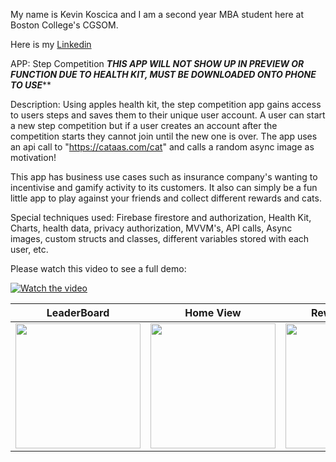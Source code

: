 My name is Kevin Koscica and I am a second year MBA student here at Boston College's CGSOM.

Here is my [Linkedin](https://www.linkedin.com/in/kevin-koscica-03000825a/)

APP: Step Competition
***THIS APP WILL NOT SHOW UP IN PREVIEW OR FUNCTION DUE TO HEALTH KIT, MUST BE DOWNLOADED ONTO PHONE TO USE*****

Description: Using apples health kit, the step competition app gains access to users steps and saves them to their unique user account. A user can start a new step competition
but if a user creates an account after the competition starts they cannot join until the new one is over. The app uses an api call to "https://cataas.com/cat" and calls a random async
image as motivation! 

This app has business use cases such as insurance company's wanting to incentivise and gamify activity to its customers. It also can simply be a fun little app to play against your friends
and collect different rewards and cats.

Special techniques used: Firebase firestore and authorization, Health Kit, Charts, health data, privacy authorization, MVVM's, API calls, Async images, custom structs and classes, 
different variables stored with each user, etc.

Please watch this video to see a full demo:

[![Watch the video](https://img.youtube.com/vi/7plO0XTol6Q/maxresdefault.jpg)](https://youtube.com/shorts/7plO0XTol6Q?si=4jO2w8u05tkO9V1W)

| LeaderBoard | Home View | Reward Screen | Motivation | Health Data Prompt | Login Screen |
|-------------|-----------|---------------|------------|--------------------|--------------|
| <img src="https://github.com/user-attachments/assets/9d44566e-2f39-4b49-bb88-0219331617cc" width="200"/> | <img src="https://github.com/user-attachments/assets/38a7992f-9e61-4e29-970d-56b0a8233ef2" width="200"/> | <img src="https://github.com/user-attachments/assets/77a3e16f-1d70-43e7-823d-00cd571ccfe9" width="200"/> | <img src="https://github.com/user-attachments/assets/73c1e3c5-4682-4382-8237-a1bd3077cba5" width="200"/> | <img src="https://github.com/user-attachments/assets/ae23ccce-932f-4606-a66a-c58c58848c5f" width="200"/> | <img src="https://github.com/user-attachments/assets/dc89b5b6-0da5-452d-9e5e-614dcd5dba02" width="200"/> |






